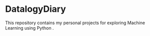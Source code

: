 # DatalogyDiary

This repository contains my personal projects for exploring Machine Learning using Python .
